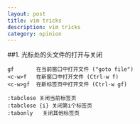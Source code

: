 ```yaml
---
layout: post
title: vim tricks
description: vim tricks
category: opinion 
---
```


##1. 光标处的头文件的打开与关闭

    gf       在当前窗口中打开文件 ("goto file")
    <c-w>f   在新窗口中打开文件 (Ctrl-w f)
    <c-w>gf  在新标签页中打开文件 (Ctrl-w gf)

    :tabclose 关闭当前标签页
    :tabclose {i} 关闭第i个标签页
    :tabonly   关闭其他标签页
